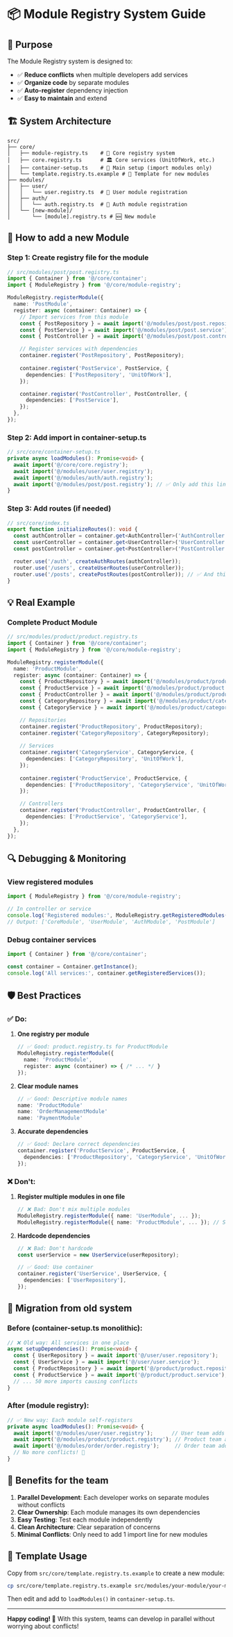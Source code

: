 # 📦 Module Registry System Guide

## 🎯 Purpose

The Module Registry system is designed to:
- ✅ **Reduce conflicts** when multiple developers add services
- ✅ **Organize code** by separate modules
- ✅ **Auto-register** dependency injection
- ✅ **Easy to maintain** and extend

## 🏗️ System Architecture

```
src/
├── core/
│   ├── module-registry.ts    # 🔧 Core registry system
│   ├── core.registry.ts      # 🏛️ Core services (UnitOfWork, etc.)
│   ├── container-setup.ts    # 🎯 Main setup (import modules only)
│   └── template.registry.ts.example # 📝 Template for new modules
├── modules/
│   ├── user/
│   │   └── user.registry.ts  # 👤 User module registration
│   ├── auth/
│   │   └── auth.registry.ts  # 🔐 Auth module registration
│   └── [new-module]/
│       └── [module].registry.ts # 🆕 New module
```

## 🚀 How to add a new Module

### Step 1: Create registry file for the module

```typescript
// src/modules/post/post.registry.ts
import { Container } from '@/core/container';
import { ModuleRegistry } from '@/core/module-registry';

ModuleRegistry.registerModule({
  name: 'PostModule',
  register: async (container: Container) => {
    // Import services from this module
    const { PostRepository } = await import('@/modules/post/post.repository');
    const { PostService } = await import('@/modules/post/post.service');
    const { PostController } = await import('@/modules/post/post.controller');

    // Register services with dependencies
    container.register('PostRepository', PostRepository);
    
    container.register('PostService', PostService, {
      dependencies: ['PostRepository', 'UnitOfWork'],
    });

    container.register('PostController', PostController, {
      dependencies: ['PostService'],
    });
  },
});
```

### Step 2: Add import in container-setup.ts

```typescript
// src/core/container-setup.ts
private async loadModules(): Promise<void> {
  await import('@/core/core.registry');
  await import('@/modules/user/user.registry');
  await import('@/modules/auth/auth.registry');
  await import('@/modules/post/post.registry'); // ✅ Only add this line
}
```

### Step 3: Add routes (if needed)

```typescript
// src/core/index.ts
export function initializeRoutes(): void {
  const authController = container.get<AuthController>('AuthController');
  const userController = container.get<UserController>('UserController');
  const postController = container.get<PostController>('PostController'); // ✅ Add this

  router.use('/auth', createAuthRoutes(authController));
  router.use('/users', createUserRoutes(userController));
  router.use('/posts', createPostRoutes(postController)); // ✅ And this
}
```

## 💡 Real Example

### Complete Product Module

```typescript
// src/modules/product/product.registry.ts
import { Container } from '@/core/container';
import { ModuleRegistry } from '@/core/module-registry';

ModuleRegistry.registerModule({
  name: 'ProductModule',
  register: async (container: Container) => {
    const { ProductRepository } = await import('@/modules/product/product.repository');
    const { ProductService } = await import('@/modules/product/product.service');
    const { ProductController } = await import('@/modules/product/product.controller');
    const { CategoryRepository } = await import('@/modules/product/category.repository');
    const { CategoryService } = await import('@/modules/product/category.service');

    // Repositories
    container.register('ProductRepository', ProductRepository);
    container.register('CategoryRepository', CategoryRepository);
    
    // Services  
    container.register('CategoryService', CategoryService, {
      dependencies: ['CategoryRepository', 'UnitOfWork'],
    });
    
    container.register('ProductService', ProductService, {
      dependencies: ['ProductRepository', 'CategoryService', 'UnitOfWork'],
    });

    // Controllers
    container.register('ProductController', ProductController, {
      dependencies: ['ProductService', 'CategoryService'],
    });
  },
});
```

## 🔍 Debugging & Monitoring

### View registered modules

```typescript
import { ModuleRegistry } from '@/core/module-registry';

// In controller or service
console.log('Registered modules:', ModuleRegistry.getRegisteredModules());
// Output: ['CoreModule', 'UserModule', 'AuthModule', 'PostModule']
```

### Debug container services

```typescript
import { Container } from '@/core/container';

const container = Container.getInstance();
console.log('All services:', container.getRegisteredServices());
```

## 🛡️ Best Practices

### ✅ Do:

1. **One registry per module**
   ```typescript
   // ✅ Good: product.registry.ts for ProductModule
   ModuleRegistry.registerModule({
     name: 'ProductModule',
     register: async (container) => { /* ... */ }
   });
   ```

2. **Clear module names**
   ```typescript
   // ✅ Good: Descriptive module names
   name: 'ProductModule'
   name: 'OrderManagementModule'
   name: 'PaymentModule'
   ```

3. **Accurate dependencies**
   ```typescript
   // ✅ Good: Declare correct dependencies
   container.register('ProductService', ProductService, {
     dependencies: ['ProductRepository', 'CategoryService', 'UnitOfWork'],
   });
   ```

### ❌ Don't:

1. **Register multiple modules in one file**
   ```typescript
   // ❌ Bad: Don't mix multiple modules
   ModuleRegistry.registerModule({ name: 'UserModule', ... });
   ModuleRegistry.registerModule({ name: 'ProductModule', ... }); // Separate to different file
   ```

2. **Hardcode dependencies**
   ```typescript
   // ❌ Bad: Don't hardcode
   const userService = new UserService(userRepository);
   
   // ✅ Good: Use container
   container.register('UserService', UserService, {
     dependencies: ['UserRepository'],
   });
   ```

## 🔄 Migration from old system

### Before (container-setup.ts monolithic):
```typescript
// ❌ Old way: All services in one place
async setupDependencies(): Promise<void> {
  const { UserRepository } = await import('@/user/user.repository');
  const { UserService } = await import('@/user/user.service');
  const { ProductRepository } = await import('@/product/product.repository');
  const { ProductService } = await import('@/product/product.service');
  // ... 50 more imports causing conflicts
}
```

### After (module registry):
```typescript
// ✅ New way: Each module self-registers
private async loadModules(): Promise<void> {
  await import('@/modules/user/user.registry');      // User team adds this
  await import('@/modules/product/product.registry'); // Product team adds this  
  await import('@/modules/order/order.registry');     // Order team adds this
  // No more conflicts! 🎉
}
```

## 🎯 Benefits for the team

1. **Parallel Development**: Each developer works on separate modules without conflicts
2. **Clear Ownership**: Each module manages its own dependencies
3. **Easy Testing**: Test each module independently
4. **Clean Architecture**: Clear separation of concerns
5. **Minimal Conflicts**: Only need to add 1 import line for new modules

## 📝 Template Usage

Copy from `src/core/template.registry.ts.example` to create a new module:

```bash
cp src/core/template.registry.ts.example src/modules/your-module/your-module.registry.ts
```

Then edit and add to `loadModules()` in `container-setup.ts`.

---

**Happy coding! 🚀** With this system, teams can develop in parallel without worrying about conflicts! 